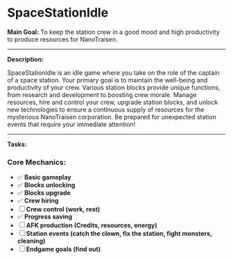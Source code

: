 # SpaceStationIdle

**Main Goal:** To keep the station crew in a good mood and high productivity to produce resources for NanoTraisen.

---

**Description:**

SpaceStationIdle is an idle game where you take on the role of the captain of a space station. Your primary goal is to maintain the well-being and productivity of your crew. Various station blocks provide unique functions, from research and development to boosting crew morale. Manage resources, hire and control your crew, upgrade station blocks, and unlock new technologies to ensure a continuous supply of resources for the mysterious NanoTraisen corporation. Be prepared for unexpected station events that require your immediate attention!

---

**Tasks:**

### Core Mechanics:

* ✅ **Basic gameplay**
* ✅ **Blocks unlocking**
* ✅ **Blocks upgrade**
* ✅ **Crew hiring**
* ☐ **Crew control (work, rest)**
* ✅ **Progress saving**
* ☐ **AFK production (Credits, resources, energy)**
* ☐ **Station events (catch the clown, fix the station, fight monsters, cleaning)**
* ☐ **Endgame goals (find out)**
